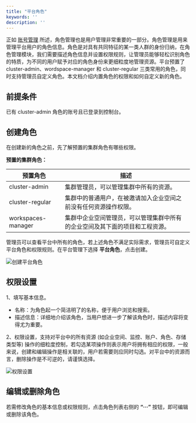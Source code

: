 ```yaml
---
title: "平台角色"
keywords: ''
description: ''
---
```


正如 [账号管理](../account-management) 所述，角色管理也是用户管理非常重要的一部分。角色管理是用来管理平台用户的角色信息。角色是对具有共同特征的某一类人群的身份归纳，在角色管理模块，我们需要描述角色信息并设置权限规则，让管理员能够轻松识别角色的特质，为不同的用户赋予对应的角色身份来更细粒度地管理资源。平台预置了 cluster-admin、wordspace-manager 和 cluster-regular 三类常用的角色，同时支持管理员自定义角色。本文档介绍内置角色的权限和如何自定义新的角色。

## 前提条件

已有 cluster-admin 角色的账号且已登录到控制台。

## 创建角色

在创建新的角色之前，先了解预置的集群角色有哪些权限。

**预置的集群角色：**

|预置角色|描述|
|---|---|
|cluster-admin |集群管理员，可以管理集群中所有的资源。|
|cluster-regular|集群中的普通用户，在被邀请加入企业空间之前没有任何资源操作权限。|
|workspaces-manager|集群中企业空间管理员，可以管理集群中所有的企业空间及其下面的项目和工程资源。|

管理员可以查看平台中所有的角色，若上述角色不满足实际需求，管理员可自定义平台角色和权限规则。在平台管理下选择 **平台角色**，点击创建。

![创建平台角色](/create-platform-role.png)

## 权限设置

1、填写基本信息。

- 名称：为角色起一个简洁明了的名称，便于用户浏览和搜索。
- 描述信息：详细地介绍该角色，当用户想进一步了解该角色时，描述内容将变得尤为重要。

2、权限设置，支持对平台中的所有资源 (如企业空间、监控、账户、角色、存储类型等) 操作的细粒度控制，若勾选某项操作则表示用户将拥有相应的权限，一般来说，创建和编辑操作是相关联的，用户若需要则应同时勾选。对平台中的资源而言，删除操作是不可逆的，请谨慎选择。

![权限设置](/authority-management.png)

## 编辑或删除角色

若需修改角色的基本信息或权限规则，点击角色列表右侧的 **“···”** 按钮，即可编辑或删除该角色。

